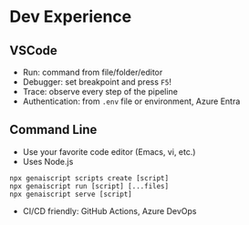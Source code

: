 # Dev Experience

## VSCode 

- Run: command from file/folder/editor
- Debugger: set breakpoint and press `F5`!
- Trace: observe every step of the pipeline
- Authentication: from `.env` file or environment, Azure Entra

## Command Line

- Use your favorite code editor (Emacs, vi, etc.)
- Uses Node.js

```
npx genaiscript scripts create [script]
npx genaiscript run [script] [...files]
npx genaiscript serve [script]
```

- CI/CD  friendly: GitHub Actions, Azure DevOps
